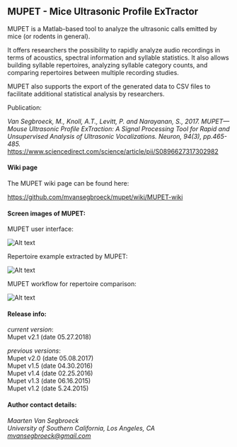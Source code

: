 ## MUPET - Mice Ultrasonic Profile ExTractor

MUPET is a Matlab-based tool to analyze the ultrasonic calls emitted by mice (or rodents in general).

It offers researchers the possibility to rapidly analyze audio recordings in terms of acoustics, spectral information and syllable statistics. It also allows building syllable repertoires, analyzing syllable category counts, and comparing repertoires between multiple recording studies. 

MUPET also supports the export of the generated data to CSV files to facilitate additional statistical analysis by researchers.

Publication:

_Van Segbroeck, M., Knoll, A.T., Levitt, P. and Narayanan, S., 2017. MUPET—Mouse Ultrasonic Profile ExTraction: A Signal Processing Tool for Rapid and Unsupervised Analysis of Ultrasonic Vocalizations. Neuron, 94(3), pp.465-485._ https://www.sciencedirect.com/science/article/pii/S0896627317302982

#### Wiki page

The MUPET wiki page can be found here:

https://github.com/mvansegbroeck/mupet/wiki/MUPET-wiki

#### Screen images of MUPET:

MUPET user interface:

![Alt text](https://s3.amazonaws.com/mupet/figures/mupet.png "Mupet screen image")

Repertoire example extracted by MUPET:

![Alt text](https://s3.amazonaws.com/mupet/figures/repertoire.png "Mupet screen image")

MUPET workflow for repertoire comparison:

![Alt text](https://s3.amazonaws.com/mupet/figures/repertoire_comparison.png "Mupet screen image")


#### Release info: 

*current version*:  
Mupet v2.1 (date 05.27.2018)  

*previous versions*:  
Mupet v2.0 (date 05.08.2017)  
Mupet v1.5 (date 04.30.2016)  
Mupet v1.4 (date 02.25.2016)  
Mupet v1.3 (date 06.16.2015)  
Mupet v1.2 (date 5.24.2015)  

#### Author contact details:

*Maarten Van Segbroeck*  
*University of Southern California, Los Angeles, CA*  
*mvansegbroeck@gmail.com*  
